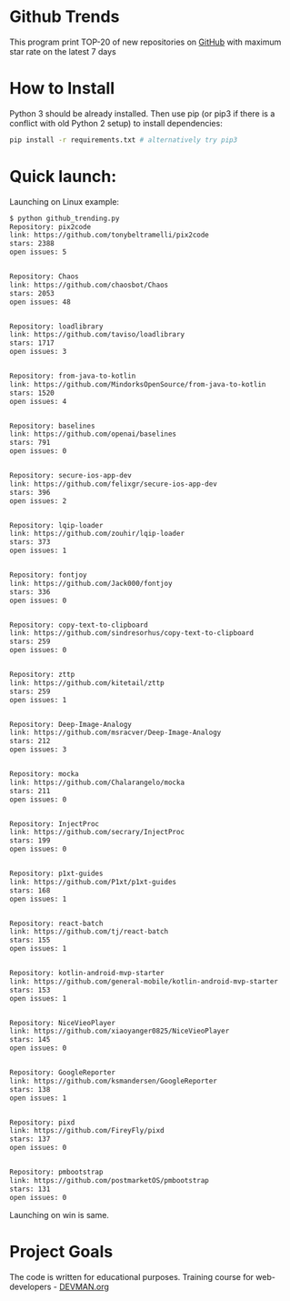 # Github Trends

This program print TOP-20 of new repositories on [GitHub](https://github.com) with maximum star rate on the latest 7 days

# How to Install

Python 3 should be already installed. Then use pip (or pip3 if there is a conflict with old Python 2 setup) to install dependencies:
```bash
pip install -r requirements.txt # alternatively try pip3
```

# Quick launch:

Launching on Linux example:
```bash
$ python github_trending.py
Repository: pix2code
link: https://github.com/tonybeltramelli/pix2code
stars: 2388
open issues: 5


Repository: Chaos
link: https://github.com/chaosbot/Chaos
stars: 2053
open issues: 48


Repository: loadlibrary
link: https://github.com/taviso/loadlibrary
stars: 1717
open issues: 3


Repository: from-java-to-kotlin
link: https://github.com/MindorksOpenSource/from-java-to-kotlin
stars: 1520
open issues: 4


Repository: baselines
link: https://github.com/openai/baselines
stars: 791
open issues: 0


Repository: secure-ios-app-dev
link: https://github.com/felixgr/secure-ios-app-dev
stars: 396
open issues: 2


Repository: lqip-loader
link: https://github.com/zouhir/lqip-loader
stars: 373
open issues: 1


Repository: fontjoy
link: https://github.com/Jack000/fontjoy
stars: 336
open issues: 0


Repository: copy-text-to-clipboard
link: https://github.com/sindresorhus/copy-text-to-clipboard
stars: 259
open issues: 0


Repository: zttp
link: https://github.com/kitetail/zttp
stars: 259
open issues: 1


Repository: Deep-Image-Analogy
link: https://github.com/msracver/Deep-Image-Analogy
stars: 212
open issues: 3


Repository: mocka
link: https://github.com/Chalarangelo/mocka
stars: 211
open issues: 0


Repository: InjectProc
link: https://github.com/secrary/InjectProc
stars: 199
open issues: 0


Repository: p1xt-guides
link: https://github.com/P1xt/p1xt-guides
stars: 168
open issues: 1


Repository: react-batch
link: https://github.com/tj/react-batch
stars: 155
open issues: 1


Repository: kotlin-android-mvp-starter
link: https://github.com/general-mobile/kotlin-android-mvp-starter
stars: 153
open issues: 1


Repository: NiceVieoPlayer
link: https://github.com/xiaoyanger0825/NiceVieoPlayer
stars: 145
open issues: 0


Repository: GoogleReporter
link: https://github.com/ksmandersen/GoogleReporter
stars: 138
open issues: 1


Repository: pixd
link: https://github.com/FireyFly/pixd
stars: 137
open issues: 0


Repository: pmbootstrap
link: https://github.com/postmarketOS/pmbootstrap
stars: 131
open issues: 0
```
Launching on win is same.

# Project Goals

The code is written for educational purposes. Training course for web-developers - [DEVMAN.org](https://devman.org)
